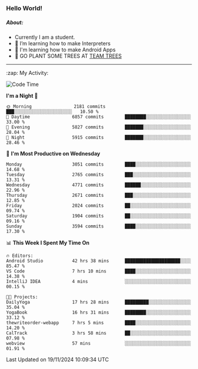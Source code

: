 ### Hello World!

##### About:
- Currently I am a student.
- 🌱 I’m learning how to make Interpreters
- 🌱 I'm learning how to make Android Apps
- 🌱 GO PLANT SOME TREES AT [TEAM TREES](https://teamtrees.org/)

---
  <summary>:zap: My Activity:</summary>
  
<!--START_SECTION:waka-->
![Code Time](http://img.shields.io/badge/Code%20Time-1%2C622%20hrs%2038%20mins-blue)

**I'm a Night 🦉** 

```text
🌞 Morning                2181 commits        ███░░░░░░░░░░░░░░░░░░░░░░   10.50 % 
🌆 Daytime                6857 commits        ████████░░░░░░░░░░░░░░░░░   33.00 % 
🌃 Evening                5827 commits        ███████░░░░░░░░░░░░░░░░░░   28.04 % 
🌙 Night                  5915 commits        ███████░░░░░░░░░░░░░░░░░░   28.46 % 
```
📅 **I'm Most Productive on Wednesday** 

```text
Monday                   3051 commits        ████░░░░░░░░░░░░░░░░░░░░░   14.68 % 
Tuesday                  2765 commits        ███░░░░░░░░░░░░░░░░░░░░░░   13.31 % 
Wednesday                4771 commits        ██████░░░░░░░░░░░░░░░░░░░   22.96 % 
Thursday                 2671 commits        ███░░░░░░░░░░░░░░░░░░░░░░   12.85 % 
Friday                   2024 commits        ██░░░░░░░░░░░░░░░░░░░░░░░   09.74 % 
Saturday                 1904 commits        ██░░░░░░░░░░░░░░░░░░░░░░░   09.16 % 
Sunday                   3594 commits        ████░░░░░░░░░░░░░░░░░░░░░   17.30 % 
```


📊 **This Week I Spent My Time On** 

```text
🔥 Editors: 
Android Studio           42 hrs 38 mins      █████████████████████░░░░   85.47 % 
VS Code                  7 hrs 10 mins       ████░░░░░░░░░░░░░░░░░░░░░   14.38 % 
IntelliJ IDEA            4 mins              ░░░░░░░░░░░░░░░░░░░░░░░░░   00.15 % 

🐱‍💻 Projects: 
DailyYoga                17 hrs 28 mins      █████████░░░░░░░░░░░░░░░░   35.04 % 
YogaBook                 16 hrs 31 mins      ████████░░░░░░░░░░░░░░░░░   33.12 % 
thewriteorder-webapp     7 hrs 5 mins        ████░░░░░░░░░░░░░░░░░░░░░   14.20 % 
CalTrack                 3 hrs 58 mins       ██░░░░░░░░░░░░░░░░░░░░░░░   07.98 % 
webview                  57 mins             ░░░░░░░░░░░░░░░░░░░░░░░░░   01.91 % 
```


 Last Updated on 19/11/2024 10:09:34 UTC
<!--END_SECTION:waka-->
